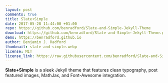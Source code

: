 ```yaml
---
layout: post
comments: true
title: Slate+Simple
date: 2017-05-28 11:44:00 +01:00
repo: https://github.com/benradford/Slate-and-Simple-Jekyll-Theme
download: https://github.com/benradford/Slate-and-Simple-Jekyll-Theme.git
demo: https://benradford.github.io
author: Benjamin J. Radford
thumbnail: slate-and-simple.webp
license: MIT
license_link: https://raw.githubusercontent.com/benradford/Slate-and-Simple-Jekyll-Theme/refs/heads/master/LICENSE
---
```


**Slate+Simple** is a sleek Jekyll theme that features clean typography, post featured images, MathJax, and Font-Awesome integration.
